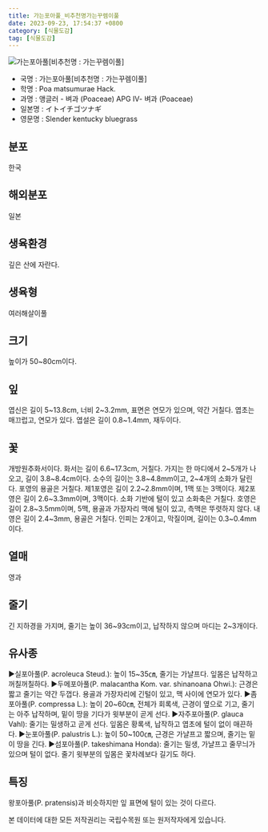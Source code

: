 ```yaml
---
title: 가는포아풀_비추천명가는꾸렘이풀
date: 2023-09-23, 17:54:37 +0800
category: [식물도감]
tag: [식물도감]
---
```




![가는포아풀[비추천명 : 가는꾸렘이풀]](http://www.nature.go.kr/fileUpload/plants/basic/Gramineae/Poa/14672/14672_20160725133657593files_th2.jpg)
- 국명 : 가는포아풀[비추천명 : 가는꾸렘이풀]
- 학명 : Poa matsumurae Hack.
- 과명 : 앵글러 - 벼과 (Poaceae) APG Ⅳ- 벼과 (Poaceae)
- 일본명 : イトイチゴツナギ
- 영문명 : Slender kentucky bluegrass


## 분포
한국
## 해외분포
일본
## 생육환경
깊은 산에 자란다.
## 생육형
여러해살이풀
## 크기
높이가 50~80cm이다.
## 잎
엽신은 길이 5~13.8cm, 너비 2~3.2mm, 표면은 연모가 있으며, 약간 거칠다. 엽초는 매끄럽고, 연모가 있다. 엽설은 길이 0.8~1.4mm, 재두이다.
## 꽃
개방원추화서이다. 화서는 길이 6.6~17.3cm, 거칠다. 가지는 한 마디에서 2~5개가 나오고, 길이 3.8~8.4cm이다. 소수의 길이는 3.8~4.8mm이고, 2~4개의 소화가 달린다. 포영의 용골은 거칠다. 제1포영은 길이 2.2~2.8mm이며, 1맥 또는 3맥이다. 제2포영은 길이 2.6~3.3mm이며, 3맥이다. 소화 기반에 털이 있고 소화축은 거칠다. 호영은 길이 2.8~3.5mm이며, 5맥, 용골과 가장자리 맥에 털이 있고, 측맥은 뚜렷하지 않다. 내영은 길이 2.4~3mm, 용골은 거칠다. 인피는 2개이고, 막질이며, 길이는 0.3~0.4mm이다.
## 열매
영과
## 줄기
긴 지하경을 가지며, 줄기는 높이 36~93cm이고, 납작하지 않으며 마디는 2~3개이다.
## 유사종
▶실포아풀(P. acroleuca Steud.): 높이 15~35㎝, 줄기는 가냘프다. 잎몸은 납작하고 꺼칠꺼칠하다.▶두메포아풀(P. malacantha Kom. var. shinanoana Ohwi.): 근경은 짧고 줄기는 약간 두껍다. 용골과 가장자리에 긴털이 있고, 맥 사이에 연모가 있다.▶좀포아풀(P. compressa L.): 높이 20~60㎝, 전체가 회록색, 근경이 옆으로 기고, 줄기는 아주 납작하며, 밑이 땅을 기다가 윗부분이 곧게 선다. ▶자주포아풀(P. glauca Vahl): 줄기는 밀생하고 곧게 선다. 잎몸은 황록색, 납작하고 엽초에 털이 없이 매끈하다. ▶눈포아풀(P. palustris L.): 높이 50~100㎝, 근경은 가냘프고 짧으며, 줄기는 밑이 땅을 긴다. ▶섬포아풀(P. takeshimana Honda): 줄기는 밀생, 가냘프고 줄무늬가 있으며 털이 없다. 줄기 윗부분의 잎몸은 꽃차례보다 길기도 하다.
## 특징
왕포아풀(P. pratensis)과 비슷하지만 잎 표면에 털이 있는 것이 다르다.






본 데이터에 대한 모든 저작권리는 국립수목원 또는 원저작자에게 있습니다.
